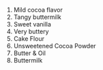 1. Mild cocoa flavor
2. Tangy buttermilk
3. Sweet vanilla
4. Very buttery
4. Cake Flour
5. Unsweetened Cocoa Powder
6. Butter & Oil
7. Buttermilk